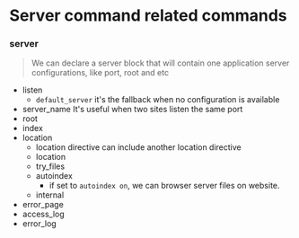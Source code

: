 # Server command related commands
### server
> We can declare a server block that will contain one application server configurations, like port, root and etc

- listen
  * `default_server` it's the fallback when no configuration is available
- server_name
  It's useful when two sites listen the same port
- root
- index
- location
  * location directive can include another location directive
  - location
  - try_files
  - autoindex
    * if set to `autoindex on`, we can browser server files on website.
  - internal
- error_page
- access_log
- error_log
